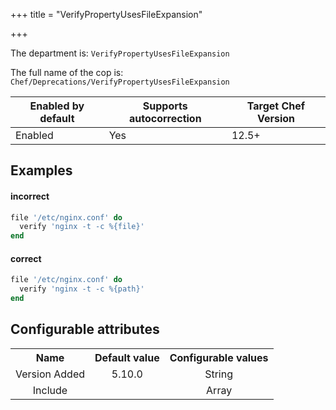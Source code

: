+++
title = "VerifyPropertyUsesFileExpansion"

+++

<!-- This content is automatically generated. See https://github.com/chef/chef-web-docs/blob/main/generated/README.md -->

The department is: `VerifyPropertyUsesFileExpansion`

The full name of the cop is: `Chef/Deprecations/VerifyPropertyUsesFileExpansion`

| Enabled by default | Supports autocorrection | Target Chef Version |
| --- | --- | --- |
| Enabled | Yes | 12.5+ |

## Examples


#### incorrect

```ruby
file '/etc/nginx.conf' do
  verify 'nginx -t -c %{file}'
end
```

#### correct

```ruby
file '/etc/nginx.conf' do
  verify 'nginx -t -c %{path}'
end
```

## Configurable attributes

<table>
<tbody><tr>
<th>Name</th>
<th>Default value</th>
<th>Configurable values</th>
</tr>
<tr>
<td style="text-align:center">Version Added</td>
<td style="text-align:center">5.10.0</td>
<td style="text-align:center">String</td>
</tr>
<tr><td style="text-align:center">Include</td>
<td style="text-align:center"><ul>
</ul>
</td>
<td style="text-align:center">Array</td>
</tr></tbody></table>
